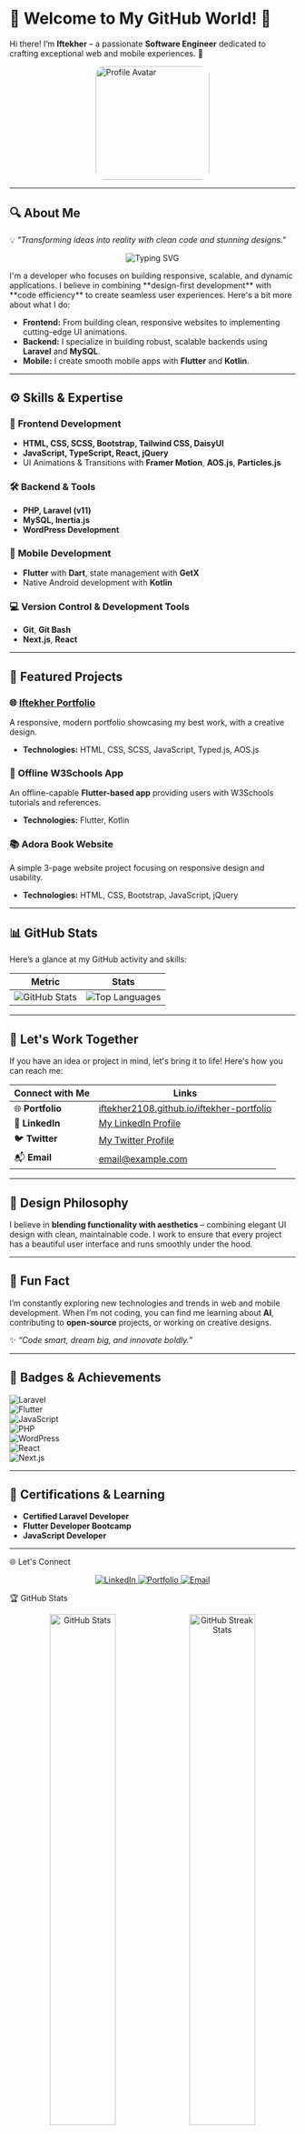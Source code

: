 
# 🌟 Welcome to My GitHub World! 🌟  
Hi there! I’m **Iftekher** – a passionate **Software Engineer** dedicated to crafting exceptional web and mobile experiences. 🚀  
<div style="display:flex; align-items:center; justify-content:center;">
  <img src="https://iftekher-mahmud.netlify.app/_next/image?url=%2Fimage%2Fbanner.jpg&w=640&q=75" alt="Profile Avatar" height='200' width='200' style="border-radius:15px;">
</div>

---

## 🔍 **About Me**  
💡 _"Transforming ideas into reality with clean code and stunning designs."_  
<p align="center"> <img src="https://readme-typing-svg.demolab.com?font=Fira+Code&size=22&pause=1000&color=0087D8&center=true&vCenter=true&width=500&lines=Software+Engineer+%7C+Web+%26+Mobile+Developer;Open-Source+Enthusiast;Building+User-Friendly+Applications" alt="Typing SVG" /> </p>
I'm a developer who focuses on building responsive, scalable, and dynamic applications. I believe in combining **design-first development** with **code efficiency** to create seamless user experiences. Here's a bit more about what I do:

- **Frontend:** From building clean, responsive websites to implementing cutting-edge UI animations.
- **Backend:** I specialize in building robust, scalable backends using **Laravel** and **MySQL**.
- **Mobile:** I create smooth mobile apps with **Flutter** and **Kotlin**.

---

## ⚙️ **Skills & Expertise**  

### 🎨 **Frontend Development**  
- **HTML, CSS, SCSS, Bootstrap, Tailwind CSS, DaisyUI**  
- **JavaScript, TypeScript, React, jQuery**  
- UI Animations & Transitions with **Framer Motion**, **AOS.js**, **Particles.js**  

### 🛠️ **Backend & Tools**  
- **PHP, Laravel (v11)**  
- **MySQL, Inertia.js**  
- **WordPress Development**  

### 📱 **Mobile Development**  
- **Flutter** with **Dart**, state management with **GetX**  
- Native Android development with **Kotlin**

### 💻 **Version Control & Development Tools**  
- **Git**, **Git Bash**  
- **Next.js**, **React**

---

## 🚀 **Featured Projects**  
### 🌐 **[Iftekher Portfolio](https://iftekher2108.github.io/iftekher-portfolio)**  
A responsive, modern portfolio showcasing my best work, with a creative design.  
- **Technologies:** HTML, CSS, SCSS, JavaScript, Typed.js, AOS.js

### 📱 **Offline W3Schools App**  
An offline-capable **Flutter-based app** providing users with W3Schools tutorials and references.  
- **Technologies:** Flutter, Kotlin

### 📚 **Adora Book Website**  
A simple 3-page website project focusing on responsive design and usability.  
- **Technologies:** HTML, CSS, Bootstrap, JavaScript, jQuery

---

## 📊 **GitHub Stats**  
Here’s a glance at my GitHub activity and skills:  

| **Metric**                 | **Stats**                                                   |  
|----------------------------|-------------------------------------------------------------|  
| ![GitHub Stats](https://github-readme-stats.vercel.app/api?username=iftekher2108&show_icons=true&theme=radical) | ![Top Languages](https://github-readme-stats.vercel.app/api/top-langs/?username=iftekher2108&layout=compact&theme=radical) |  

---

## 💼 **Let's Work Together**  
If you have an idea or project in mind, let's bring it to life! Here's how you can reach me:  

| **Connect with Me**         | **Links**                                                   |  
|-----------------------------|-------------------------------------------------------------|  
| 🌐 **Portfolio**             | [iftekher2108.github.io/iftekher-portfolio](https://iftekher2108.github.io/iftekher-portfolio) |  
| 💼 **LinkedIn**              | [My LinkedIn Profile](#)                                    |  
| 🐦 **Twitter**               | [My Twitter Profile](#)                                     |  
| 📬 **Email**                 | [email@example.com](mailto:email@example.com)               |  

---

## 🎨 **Design Philosophy**  
I believe in **blending functionality with aesthetics** – combining elegant UI design with clean, maintainable code. I work to ensure that every project has a beautiful user interface and runs smoothly under the hood.

---

## 🚀 **Fun Fact**  
I’m constantly exploring new technologies and trends in web and mobile development. When I’m not coding, you can find me learning about **AI**, contributing to **open-source** projects, or working on creative designs.  

✨ _“Code smart, dream big, and innovate boldly.”_  

---

## 🔗 **Badges & Achievements**  
![Laravel](https://img.shields.io/badge/Laravel-ff2d20?style=flat&logo=laravel&logoColor=white)  
![Flutter](https://img.shields.io/badge/Flutter-02569B?style=flat&logo=flutter&logoColor=white)  
![JavaScript](https://img.shields.io/badge/JavaScript-F7DF1E?style=flat&logo=javascript&logoColor=black)  
![PHP](https://img.shields.io/badge/PHP-777BB4?style=flat&logo=php&logoColor=white)  
![WordPress](https://img.shields.io/badge/WordPress-21759B?style=flat&logo=wordpress&logoColor=white)  
![React](https://img.shields.io/badge/React-61DAFB?style=flat&logo=react&logoColor=black)  
![Next.js](https://img.shields.io/badge/Next.js-000000?style=flat&logo=next.js&logoColor=white)  

---

## 📄 **Certifications & Learning**  
- **Certified Laravel Developer**  
- **Flutter Developer Bootcamp**  
- **JavaScript Developer**

---

🌐 Let's Connect
<p align="center"> <a href="https://linkedin.com/in/your-profile" target="_blank"> <img src="https://img.shields.io/badge/-LinkedIn-0077B5?style=for-the-badge&logo=linkedin&logoColor=white" alt="LinkedIn"> </a> <a href="https://iftekher2108.github.io/iftekher-portfolio" target="_blank"> <img src="https://img.shields.io/badge/-Portfolio-000000?style=for-the-badge&logo=google-chrome&logoColor=white" alt="Portfolio"> </a> <a href="mailto:your.email@example.com"> <img src="https://img.shields.io/badge/-Email-EA4335?style=for-the-badge&logo=gmail&logoColor=white" alt="Email"> </a> </p>

🏆 GitHub Stats
<p align="center"> <img src="https://github-readme-stats.vercel.app/api?username=iftekher2108&show_icons=true&theme=radical" alt="GitHub Stats" width="48%"/> <img src="https://github-readme-streak-stats.herokuapp.com/?user=iftekher2108&theme=radical" alt="GitHub Streak Stats" width="48%"/> </p>


